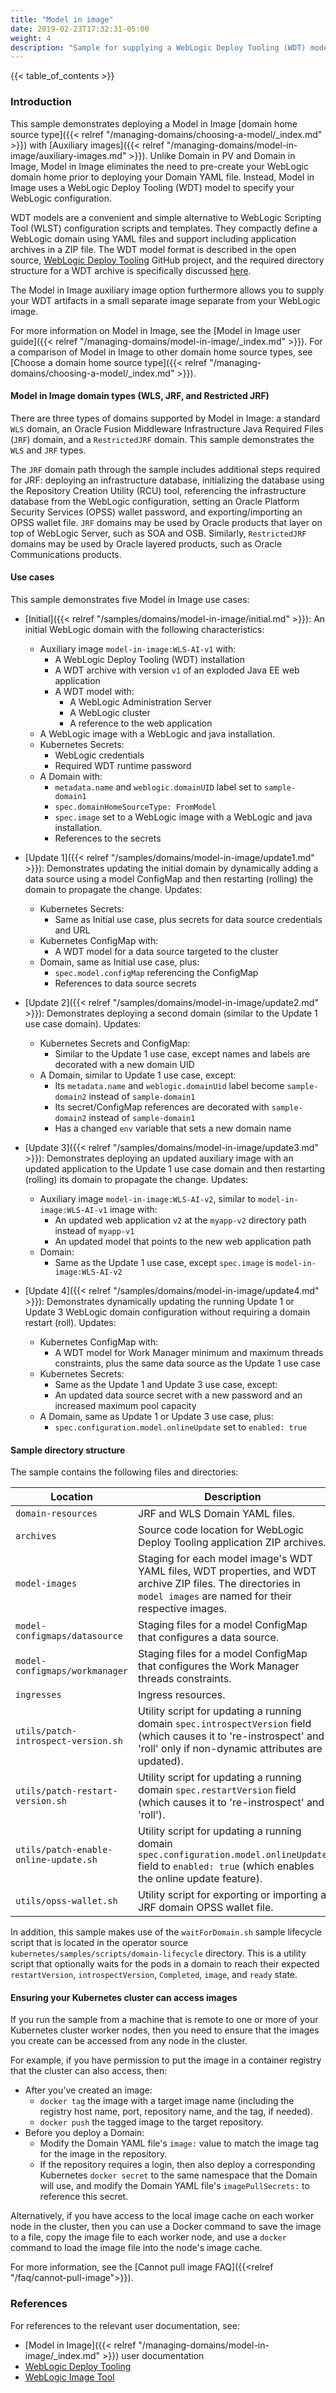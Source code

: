 ```yaml
---
title: "Model in image"
date: 2019-02-23T17:32:31-05:00
weight: 4
description: "Sample for supplying a WebLogic Deploy Tooling (WDT) model that the operator expands into a full domain home during runtime."
---
```


{{< table_of_contents >}}

### Introduction

This sample demonstrates deploying a Model in Image
[domain home source type]({{< relref "/managing-domains/choosing-a-model/_index.md" >}})
 with [Auxiliary images]({{< relref "/managing-domains/model-in-image/auxiliary-images.md" >}}).
Unlike Domain in PV and Domain in Image, Model in Image eliminates the need to pre-create
your WebLogic domain home prior to deploying your Domain YAML file.
Instead, Model in Image uses a
WebLogic Deploy Tooling (WDT) model to specify your WebLogic configuration.

WDT models are a convenient and simple alternative to WebLogic Scripting Tool (WLST) configuration scripts and templates. They compactly define a WebLogic domain using YAML files and support including application archives in a ZIP file. The WDT model format is described in the open source, [WebLogic Deploy Tooling](https://oracle.github.io/weblogic-deploy-tooling/) GitHub project, and the required directory structure for a WDT archive is specifically discussed [here](https://oracle.github.io/weblogic-deploy-tooling/concepts/archive/).

The Model in Image auxiliary image option furthermore allows you to supply your WDT artifacts
in a small separate image separate from your WebLogic image.

For more information on Model in Image, see the [Model in Image user guide]({{< relref "/managing-domains/model-in-image/_index.md" >}}). For a comparison of Model in Image to other domain home source types, see [Choose a domain home source type]({{< relref "/managing-domains/choosing-a-model/_index.md" >}}).

#### Model in Image domain types (WLS, JRF, and Restricted JRF)

There are three types of domains supported by Model in Image: a standard `WLS` domain, an Oracle Fusion Middleware Infrastructure Java Required Files (`JRF`) domain, and a `RestrictedJRF` domain. This sample demonstrates the `WLS` and `JRF` types.

The `JRF` domain path through the sample includes additional steps required for JRF: deploying an infrastructure database, initializing the database using the Repository Creation Utility (RCU) tool, referencing the infrastructure database from the WebLogic configuration, setting an Oracle Platform Security Services (OPSS) wallet password, and exporting/importing an OPSS wallet file. `JRF` domains may be used by Oracle products that layer on top of WebLogic Server, such as SOA and OSB. Similarly, `RestrictedJRF` domains may be used by Oracle layered products, such as Oracle Communications products.

#### Use cases

This sample demonstrates five Model in Image use cases:

- [Initial]({{< relref "/samples/domains/model-in-image/initial.md" >}}): An initial WebLogic domain with the following characteristics:

   - Auxiliary image `model-in-image:WLS-AI-v1` with:
     - A WebLogic Deploy Tooling (WDT) installation
     - A WDT archive with version `v1` of an exploded Java EE web application
     - A WDT model with:
       - A WebLogic Administration Server
       - A WebLogic cluster
       - A reference to the web application
   - A WebLogic image with a WebLogic and java installation.
   - Kubernetes Secrets:
     - WebLogic credentials
     - Required WDT runtime password
   - A Domain with:
     - `metadata.name` and `weblogic.domainUID` label set to `sample-domain1`
     - `spec.domainHomeSourceType: FromModel`
     - `spec.image` set to a WebLogic image with a WebLogic and java installation.
     - References to the secrets

- [Update 1]({{< relref "/samples/domains/model-in-image/update1.md" >}}): Demonstrates updating the initial domain by dynamically adding a data source using a model ConfigMap and then restarting (rolling) the domain to propagate the change. Updates:

   - Kubernetes Secrets:
     - Same as Initial use case, plus secrets for data source credentials and URL
   - Kubernetes ConfigMap with:
     - A WDT model for a data source targeted to the cluster
   - Domain, same as Initial use case, plus:
     - `spec.model.configMap` referencing the ConfigMap
     - References to data source secrets

- [Update 2]({{< relref "/samples/domains/model-in-image/update2.md" >}}): Demonstrates deploying a second domain (similar to the Update 1 use case domain). Updates:

  - Kubernetes Secrets and ConfigMap:
    - Similar to the Update 1 use case, except names and labels are decorated with a new domain UID
  - A Domain, similar to Update 1 use case, except:
    - Its `metadata.name` and `weblogic.domainUid` label become `sample-domain2` instead of `sample-domain1`
    - Its secret/ConfigMap references are decorated with `sample-domain2` instead of `sample-domain1`
    - Has a changed `env` variable that sets a new domain name

- [Update 3]({{< relref "/samples/domains/model-in-image/update3.md" >}}): Demonstrates deploying an updated auxiliary image with an updated application to the Update 1 use case domain and then restarting (rolling) its domain to propagate the change. Updates:

  - Auxiliary image `model-in-image:WLS-AI-v2`, similar to `model-in-image:WLS-AI-v1` image with:
    - An updated web application `v2` at the `myapp-v2` directory path instead of `myapp-v1`
    - An updated model that points to the new web application path
  - Domain:
    - Same as the Update 1 use case, except `spec.image` is `model-in-image:WLS-AI-v2`

- [Update 4]({{< relref "/samples/domains/model-in-image/update4.md" >}}): Demonstrates dynamically updating the running Update 1 or Update 3 WebLogic domain configuration without requiring a domain restart (roll). Updates:

   - Kubernetes ConfigMap with:
     - A WDT model for Work Manager minimum and maximum threads constraints, plus the same data source as the Update 1 use case
   - Kubernetes Secrets:
     - Same as the Update 1 and Update 3 use case, except:
     - An updated data source secret with a new password and an increased maximum pool capacity
   - A Domain, same as Update 1 or Update 3 use case, plus:
     - `spec.configuration.model.onlineUpdate` set to `enabled: true`

#### Sample directory structure

The sample contains the following files and directories:

Location | Description |
------------- | ----------- |
`domain-resources` | JRF and WLS Domain YAML files. |
`archives` | Source code location for WebLogic Deploy Tooling application ZIP archives. |
`model-images` | Staging for each model image's WDT YAML files, WDT properties, and WDT archive ZIP files. The directories in `model images` are named for their respective images. |
`model-configmaps/datasource` | Staging files for a model ConfigMap that configures a data source. |
`model-configmaps/workmanager` | Staging files for a model ConfigMap that configures the Work Manager threads constraints. |
`ingresses` | Ingress resources. |
`utils/patch-introspect-version.sh` | Utility script for updating a running domain `spec.introspectVersion` field (which causes it to 're-instrospect' and 'roll' only if non-dynamic attributes are updated). |
`utils/patch-restart-version.sh` | Utility script for updating a running domain `spec.restartVersion` field (which causes it to 're-instrospect' and 'roll'). |
`utils/patch-enable-online-update.sh` | Utility script for updating a running domain `spec.configuration.model.onlineUpdate` field to `enabled: true` (which enables the online update feature). |
`utils/opss-wallet.sh` | Utility script for exporting or importing a JRF domain OPSS wallet file. |

In addition, this sample makes use of the `waitForDomain.sh` sample lifecycle script
that is located in the operator source `kubernetes/samples/scripts/domain-lifecycle` directory.
This is a utility script that optionally waits for the pods in a domain
to reach their expected `restartVersion`, `introspectVersion`, `Completed`, `image`, and `ready` state.

#### Ensuring your Kubernetes cluster can access images

If you run the sample from a machine that is remote to one or more of your Kubernetes cluster worker nodes, then you need to ensure that the images you create can be accessed from any node in the cluster.

For example, if you have permission to put the image in a container registry that the cluster can also access, then:
  - After you've created an image:
    - `docker tag` the image with a target image name (including the registry host name, port, repository name, and the tag, if needed).
    - `docker push` the tagged image to the target repository.
  - Before you deploy a Domain:
    - Modify the Domain YAML file's `image:` value to match the image tag for the image in the repository.
    - If the repository requires a login, then also deploy a corresponding Kubernetes `docker secret` to the same namespace that the Domain will use, and modify the Domain YAML file's `imagePullSecrets:` to reference this secret.

Alternatively, if you have access to the local image cache on each worker node in the cluster, then you can use a Docker command to save the image to a file, copy the image file to each worker node, and use a `docker` command to load the image file into the node's image cache.

For more information, see the [Cannot pull image FAQ]({{<relref "/faq/cannot-pull-image">}}).

### References

For references to the relevant user documentation, see:
 - [Model in Image]({{< relref "/managing-domains/model-in-image/_index.md" >}}) user documentation
 - [WebLogic Deploy Tooling](https://oracle.github.io/weblogic-deploy-tooling/)
 - [WebLogic Image Tool](https://oracle.github.io/weblogic-image-tool/)
